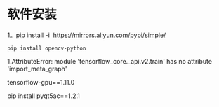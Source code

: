 # 软件安装



1。pip install -i  https://mirrors.aliyun.com/pypi/simple/ 



```
pip install opencv-python

```



1.AttributeError: module 'tensorflow_core._api.v2.train' has no attribute 'import_meta_graph'

tensorflow-gpu==1.11.0 





pip install pyqt5ac==1.2.1 